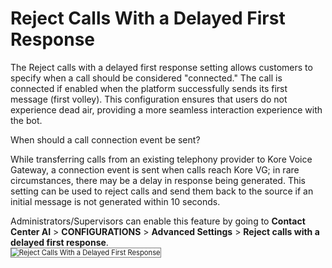 # Reject Calls With a Delayed First Response

The Reject calls with a delayed first response setting allows customers to specify when a call should be considered "connected." The call is connected if enabled when the platform successfully sends its first message (first volley). This configuration ensures that users do not experience dead air, providing a more seamless interaction experience with the bot.

When should a call connection event be sent?

While transferring calls from an existing telephony provider to Kore Voice Gateway, a connection event is sent when calls reach Kore VG; in rare circumstances, there may be a delay in response being generated. This setting can be used to reject calls and send them back to the source if an initial message is not generated within 10 seconds.

Administrators/Supervisors can enable this feature by going to **Contact Center AI** > **CONFIGURATIONS** > **Advanced Settings** > **Reject calls with a delayed first response**.  
<img src="../images/reject-calls-with-delayed-response.png" alt="Reject Calls With a Delayed First Response" title="Reject Calls With a Delayed First Response" style="border: 1px solid gray; zoom:80%;">